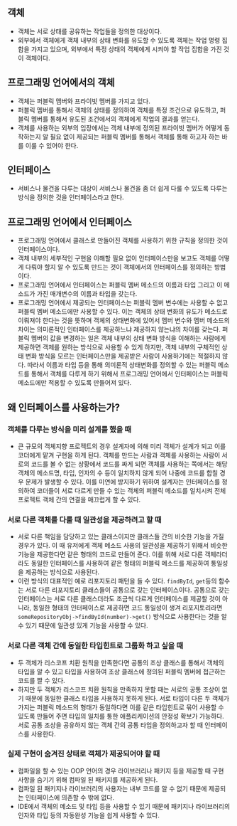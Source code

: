 ## 객체
- 객체는 서로 상태를 공유하는 작업들을 정의한 대상이다.
- 외부에서 객체에게 객체 내부의 상태 변화를 유도할 수 있도록 객체는 작업 명령 집합을 가지고 있으며, 외부에서 특정 상태의 객체에게 시켜야 할 작업 집합을 가진 것이 객체이다.

## 프로그래밍 언어에서의 객체
- 객체는 퍼블릭 맴버와 프라이빗 멤버를 가지고 있다.
- 퍼블릭 멤버를 통해서 객체의 상태를 정의하여 객체를 특정 조건으로 유도하고, 퍼블릭 멤버를 통해서 유도된 조건에서의 객체에게 작업의 결과를 얻는다.
- 객체를 사용하는 외부의 입장에서는 객체 내부에 정의된 프라이빗 멤버가 어떻게 동작하는지 알 필요 없이 제공되는 퍼블릭 멤버를 통해서 객체를 통해 하고자 하는 바를 이룰 수 있어야 한다.

## 인터페이스
- 서비스나 물건을 다루는 대상이 서비스나 물건을 좀 더 쉽게 다룰 수 있도록 다루는 방식을 정의한 것을 인터페이스라고 한다.

## 프로그래밍 언어에서 인터페이스
- 프로그래밍 언어에서 클래스로 만들어진 객체를 사용하기 위한 규칙을 정의한 것이 인터페이스이다.
- 객체 내부의 세부적인 구현을 이해할 필요 없이 인터페이스만을 보고도 객체를 어떻게 다뤄야 할지 알 수 있도록 만드는 것이 객체에서의 인터페이스를 정의하는 방법이다.
- 프로그래밍 언어에서 인터페이스는 퍼블릭 멤버 메소드의 이름과 타입 그리고 이 메소드가 가진 매개변수의 이름과 타입을 갖는다.
- 프로그래밍 언어에서 제공되는 인터페이스는 퍼블릭 멤버 변수에는 사용할 수 없고 퍼블릭 멤버 메소드에만 사용할 수 있다. 이는 객체의 상태 변화의 유도가 메소드로 이뤄져야 한다는 것을 뜻하며 객체의 상태변화에 있어서 멤버 변수와 멤버 메소드의 차이는 의미론적인 인터페이스를 제공하느냐 제공하지 않는냐의 차이를 갖는다. 퍼블릭 멤버의 값을 변경하는 일은 객체 내부의 상태 변화 방식을 이해하는 사람에게 제공하면 객체를 원하는 방식으로 사용할 수 있게 하지만, 객체 내부의 구체적인 상태 변화 방식을 모르는 인터페이스만을 제공받은 사람이 사용하기에는 적절하지 않다. 따라서 이름과 타입 등을 통해 의미론적 상태변화를 정의할 수 있는 퍼블릭 메소드를 통해서 객체를 다루게 하기 위해서 프로그래밍 언어에서 인터페이스는 퍼블릭 메소드에만 적용할 수 있도록 만들어져 있다.

## 왜 인터페이스를 사용하는가?
### 객체를 다루는 방식을 미리 설계를 했을 때
- 큰 규모의 객체지향 프로젝트의 경우 설계자에 의해 미리 객체가 설계가 되고 이를 코더에게 맡겨 구현을 하게 된다. 객체를 만드는 사람과 객체를 사용하는 사람이 서로의 코드를 볼 수 없는 상황에서 코드를 짜게 되면 객체를 사용하는 쪽에서는 해당 객체의 메소드명, 타입, 인자의 수 등이 일치하지 않게 되어 나중에 코드를 합칠 경우 문제가 발생할 수 있다. 이를 미연에 방지하기 위하여 설계자는 인터페이스를 정의하여 코더들이 서로 다르게 만들 수 있는 객체의 퍼블릭 메소드를 일치시켜 전체 프로젝트 객체 간의 연결을 매끄럽게 할 수 있다.

### 서로 다른 객체를 다룰 때 일관성을 제공하려고 할 때
- 서로 다른 책임을 담당하고 있는 클래스이지만 클래스들 간의 비슷한 기능을 가질 경우가 있다. 이 때 유저에게 객체 메소드 사용의 일관성을 제공하기 위해서 비슷한 기능을 제공한다면 같은 형태의 코드로 만들어 준다. 이를 위해 서로 다른 객체라더라도 동일한 인터페이스를 사용하여 같은 형태의 퍼블릭 메소드를 제공하여 통일성을 제공하는 방식으로 사용된다.
- 이런 방식의 대표적인 예로 리포지토리 패턴을 들 수 있다. `findById`, `get`등의 함수는 서로 다른 리포지토리 클래스들이 공통으로 갖는 인터페이스이다. 공통으로 갖는 인터페이스는 서로 다른 클래스더라도 조금씩 다르게 인터페이스를 제공할 것이 아니라, 동일한 형태의 인터페이스로 제공하면 코드 통일성이 생겨 리포지토리라면 `someRepositoryObj->findById(number)->get()` 방식으로 사용한다는 것을 알 수 있기 때문에 일관성 있게 기능을 사용할 수 있다.

### 서로 다른 객체 간에 동일한 타입힌트로 그룹화 하고 싶을 때
- 두 객체가 리스코프 치환 원칙을 만족한다면 공통의 조상 클래스를 통해서 객체의 타입을 알 수 있고 타입을 사용하여 조상 클래스에 정의된 퍼블릭 멤버에 접근하는 코드를 짤 수 있다.
- 하지만 두 객체가 리스코프 치환 원칙을 만족하지 못할 때는 서로의 공통 조상이 없기 때문에 동일한 클래스 타입을 사용하지 못하게 된다. 서로 타입이 다른 두 객체가 가지는 퍼블릭 메소드의 형태가 동일하다면 이를 같은 타입힌트로 묶어 사용할 수 있도록 만들어 주면 타입의 일치를 통한 애플리케이션의 안정성 확보가 가능하다. 서로 공통 조상을 공유하지 않는 객체 간의 공통 타입을 정의하고자 할 때 인터페이스를 사용한다.

### 실제 구현이 숨겨진 상태로 객체가 제공되어야 할 때
- 컴파일을 할 수 있는 OOP 언어의 경우 라이브러리나 패키지 등을 제공할 때 구현 사항을 숨기기 위해 컴파일 된 패키지를 제공하게 된다.
- 컴파일 된 패키지나 라이브러리의 사용자는 내부 코드를 알 수 없기 때문에 제공되는 인터페이스에 의존할 수 밖에 없다.
- IDE에서 객체의 메소드 및 타입 등을 사용할 수 있기 때문에 패키지나 라이브러리의 인자와 타입 등의 자동완성 기능을 쉽게 사용할 수 있다.
